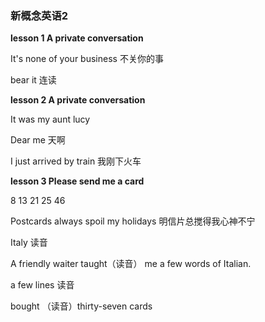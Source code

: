 ### 新概念英语2

**lesson 1  A private conversation**

It's none of your business   不关你的事

bear it 连读

**lesson 2  A private conversation**

It was my aunt lucy

Dear me 天啊

I just arrived by train 我刚下火车

**lesson 3 Please send me a  card**

8 13 21 25 46 

Postcards always spoil my holidays   明信片总搅得我心神不宁

Italy 读音

A friendly waiter taught（读音） me a few words of Italian. 

a few lines 读音

bought （读音）thirty-seven cards